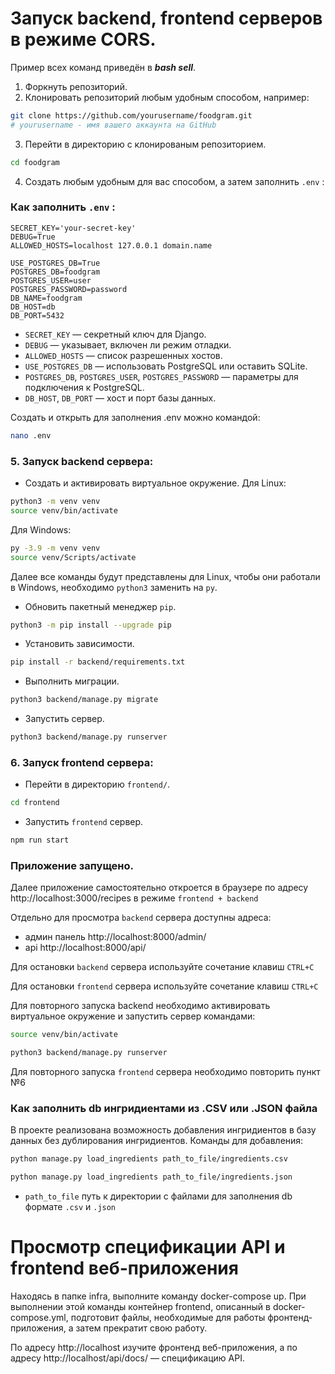 # Запуск backend, frontend серверов в режиме CORS.

Пример всех команд приведён в ***bash sell***.

1. Форкнуть репозиторий.
2. Клонировать репозиторий любым удобным способом, например:
```bash
git clone https://github.com/yourusername/foodgram.git
# yourusername - имя вашего аккаунта на GitHub
```
3. Перейти в директорию с клонированым репозиторием.
```bash
cd foodgram
```
4. Создать любым удобным для вас способом, а затем заполнить ```.env``` :
### Как заполнить ```.env``` :
```nano
SECRET_KEY='your-secret-key'
DEBUG=True
ALLOWED_HOSTS=localhost 127.0.0.1 domain.name

USE_POSTGRES_DB=True
POSTGRES_DB=foodgram
POSTGRES_USER=user
POSTGRES_PASSWORD=password
DB_NAME=foodgram
DB_HOST=db
DB_PORT=5432
```
- `SECRET_KEY` — секретный ключ для Django.
- `DEBUG` — указывает, включен ли режим отладки.
- `ALLOWED_HOSTS` — список разрешенных хостов.
- `USE_POSTGRES_DB` — использовать PostgreSQL или оставить SQLite.
- `POSTGRES_DB`, `POSTGRES_USER`, `POSTGRES_PASSWORD` — параметры для
подключения к PostgreSQL.
- `DB_HOST`, `DB_PORT` — хост и порт базы данных.

Создать и открыть для заполнения .env можно командой:
```bash
nano .env
```
### 5. Запуск backend сервера:
 - Cоздать и активировать виртуальное окружение.
Для Linux:
```bash
python3 -m venv venv
source venv/bin/activate
```
Для Windows:
```bash
py -3.9 -m venv venv
source venv/Scripts/activate
```
Далее все команды будут представлены для Linux, чтобы они работали в Windows, 
необходимо ```python3``` заменить на ```py```.
- Обновить пакетный менеджер ```pip```.
```bash
python3 -m pip install --upgrade pip
```
- Установить зависимости.
```bash
pip install -r backend/requirements.txt
```
- Выполнить миграции.
```bash
python3 backend/manage.py migrate
```
- Запустить сервер.
```bash
python3 backend/manage.py runserver
```

### 6. Запуск frontend сервера:

- Перейти в директорию ```frontend/```.
``` bash
cd frontend
```
- Запустить ```frontend``` сервер.
```bash
npm run start
```
### Приложение запущено.
Далее приложение самостоятельно откроется в браузере по адресу 
http://localhost:3000/recipes в режиме ```frontend + backend```

Отдельно для просмотра ```backend``` сервера доступны адреса:
- админ панель http://localhost:8000/admin/
- api http://localhost:8000/api/

Для остановки ```backend``` сервера используйте сочетание клавиш ```CTRL+C```

Для остановки ```frontend``` сервера используйте сочетание клавиш ```CTRL+C```

Для повторного запуска backend необходимо активировать виртуальное окружение и 
запустить сервер командами:
```bash
source venv/bin/activate
```
```bash
python3 backend/manage.py runserver
```
Для повторного запуска ```frontend``` сервера необходимо повторить пункт №6


### Как заполнить db ингридиентами из .CSV или .JSON файла
В проекте реализована возможность добавления ингридиентов в базу данных 
без дублирования ингридиентов.
Команды для добавления:
```bash
python manage.py load_ingredients path_to_file/ingredients.csv
```

```bash
python manage.py load_ingredients path_to_file/ingredients.json
```
-  ```path_to_file``` путь к директории с файлами для заполнения db формате
```.csv``` и ```.json```

# Просмотр спецификации API и frontend веб-приложения
Находясь в папке infra, выполните команду docker-compose up. При выполнении 
этой команды контейнер frontend, описанный в docker-compose.yml, подготовит 
файлы, необходимые для работы фронтенд-приложения, а затем прекратит свою 
работу.

По адресу http://localhost изучите фронтенд веб-приложения, а по адресу 
http://localhost/api/docs/ — спецификацию API.